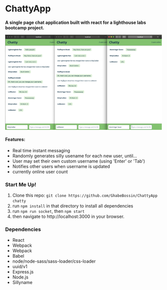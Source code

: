 ChattyApp
=====================

**A single page chat application built with react for a lighthouse labs bootcamp project.**

![chatty](chatty.png)

#### Features:
* Real time instant messaging
* Randomly generates silly usename for each new user, until...
* User may set their own custom username (using 'Enter' or 'Tab')
* Notifies other users when username is updated
* currently online user count

### Start Me Up!

1. Clone this repo: `git clone https://github.com/GhabeBossin/ChattyApp chatty`
2. run `npm install` in that directory to install all dependencies
3. run `npm run socket`, then `npm start`
4. then navigate to http://localhost:3000 in your browser.

### Dependencies

* React
* Webpack
* Webpack
* Babel
* node/node-sass/sass-loader/css-loader
* uuid/v1
* Express.js
* Node.js
* Sillyname